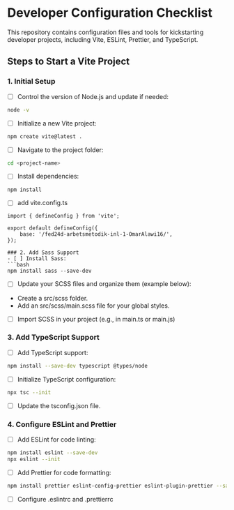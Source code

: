 # Developer Configuration Checklist

This repository contains configuration files and tools for kickstarting developer projects, including Vite, ESLint, Prettier, and TypeScript.

## Steps to Start a Vite Project

### 1. Initial Setup
- [ ] Control the version of Node.js and update if needed:
```bash
node -v
```  
- [ ] Initialize a new Vite project:
```bash
npm create vite@latest .
```

- [ ]  Navigate to the project folder:
```bash
cd <project-name>
```
   
- [ ]  Install dependencies:
```bash
npm install
```

- [ ] add vite.config.ts
```typescript"
import { defineConfig } from 'vite';

export default defineConfig({
    base: '/fed24d-arbetsmetodik-inl-1-OmarAlawi16/',
});

### 2. Add Sass Support
- [ ] Install Sass:
```bash
npm install sass --save-dev
```

- [ ] Update your SCSS files and organize them (example below):
 - Create a src/scss folder.
 - Add an src/scss/main.scss file for your global styles.

- [ ] Import SCSS in your project (e.g., in main.ts or main.js)

### 3. Add TypeScript Support
- [ ]  Add TypeScript support:
```bash
npm install --save-dev typescript @types/node
```

- [ ] Initialize TypeScript configuration:
```bash
npx tsc --init
```

- [ ] Update the tsconfig.json file.

### 4. Configure ESLint and Prettier

- [ ] Add ESLint for code linting:
```bash
npm install eslint --save-dev
npx eslint --init
```

- [ ]  Add Prettier for code formatting:
```bash
npm install prettier eslint-config-prettier eslint-plugin-prettier --save-dev
```

- [ ] Configure .eslintrc and .prettierrc
